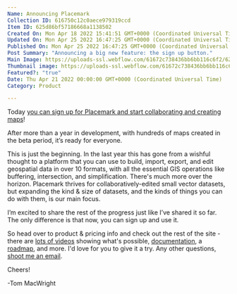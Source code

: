 ```yaml
---
Name: Announcing Placemark
Collection ID: 616750c12c0aece979319ccd
Item ID: 625d86bf57186668a1138502
Created On: Mon Apr 18 2022 15:41:51 GMT+0000 (Coordinated Universal Time)
Updated On: Mon Apr 25 2022 16:47:25 GMT+0000 (Coordinated Universal Time)
Published On: Mon Apr 25 2022 16:47:25 GMT+0000 (Coordinated Universal Time)
Post Summary: "Announcing a big new feature: the sign up button."
Main Image: https://uploads-ssl.webflow.com/61672c738436bb6bb116c6f2/6266cf9d9793ad1aa054550e_Release.png
Thumbnail image: https://uploads-ssl.webflow.com/61672c738436bb6bb116c6f2/6266cf9d9793ad1aa054550e_Release.png
Featured?: "true"
Date: Thu Apr 21 2022 00:00:00 GMT+0000 (Coordinated Universal Time)
Category: Product

---
```


Today [you can sign up for Placemark and start collaborating and creating maps](/pricing)!

After more than a year in development, with hundreds of maps created in the beta period, it’s ready for everyone.

This is just the beginning. In the last year this has gone from a wishful thought to a platform that you can use to build, import, export, and edit geospatial data in over 10 formats, with all the essential GIS operations like buffering, intersection, and simplification. There's much more over the horizon. Placemark thrives for collaboratively-edited small vector datasets, but expanding the kind & size of datasets, and the kinds of things you can do with them, is our main focus.

I’m excited to share the rest of the progress just like I’ve shared it so far. The only difference is that now, you can sign up and use it.

So head over to product & pricing info and check out the rest of the site - there are [lots of videos](/videos) showing what's possible, [documentation](/documentation-index), a [roadmap](/roadmap), and more. I'd love for you to give it a try. Any other questions, [shoot me an email](mailto:tom@placemark.io?subject=Placemark%20launch%20questions).

Cheers!

-Tom MacWright
